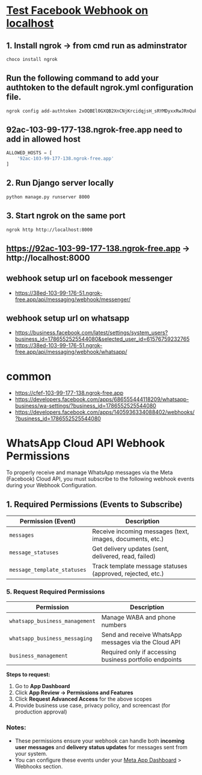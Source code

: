 # [Test Facebook Webhook on localhost](https://dashboard.ngrok.com/get-started/setup/windows)
## 1. Install ngrok -> from cmd run as adminstrator
```sh
choco install ngrok
```
## Run the following command to add your authtoken to the default ngrok.yml configuration file.
```sh
ngrok config add-authtoken 2xOQBEl0GXQB2XnCNjKrcidqjsH_sRYMDyxxRwJRnQukNheJ44M
```
##  92ac-103-99-177-138.ngrok-free.app need to add in allowed host
```py
ALLOWED_HOSTS = [
    '92ac-103-99-177-138.ngrok-free.app'
]

```
## 2. Run Django server locally
```sh
python manage.py runserver 8000
```
## 3. Start ngrok on the same port
```sh
ngrok http http://localhost:8000
```
## https://92ac-103-99-177-138.ngrok-free.app -> http://localhost:8000

## webhook setup url on facebook messenger
-  https://38ed-103-99-176-51.ngrok-free.app/api/messaging/webhook/messenger/
## webhook setup url on whatsapp
- https://business.facebook.com/latest/settings/system_users?business_id=1786552525544080&selected_user_id=61576759232765
- https://38ed-103-99-176-51.ngrok-free.app/api/messaging/webhook/whatsapp/

# common
-  https://cfef-103-99-177-138.ngrok-free.app
-  https://developers.facebook.com/apps/686555444118209/whatsapp-business/wa-settings/?business_id=1786552525544080
-  https://developers.facebook.com/apps/1405936334088402/webhooks/?business_id=1786552525544080

# WhatsApp Cloud API Webhook Permissions

To properly receive and manage WhatsApp messages via the Meta (Facebook) Cloud API, you must subscribe to the following webhook events during your Webhook Configuration.

## 1. Required Permissions (Events to Subscribe)

| Permission (Event)         | Description                                                                 |
|---------------------------|-----------------------------------------------------------------------------|
| `messages`                | Receive incoming messages (text, images, documents, etc.)                   |
| `message_statuses`        | Get delivery updates (sent, delivered, read, failed)                        |
| `message_template_statuses` | Track template message statuses (approved, rejected, etc.)                  |


### 5. Request Required Permissions

| Permission                    | Description                                                    |
|------------------------------|----------------------------------------------------------------|
| `whatsapp_business_management` | Manage WABA and phone numbers                                 |
| `whatsapp_business_messaging`  | Send and receive WhatsApp messages via the Cloud API          |
| `business_management`          | Required only if accessing business portfolio endpoints    

**Steps to request:**

1. Go to **App Dashboard**
2. Click **App Review → Permissions and Features**
3. Click **Request Advanced Access** for the above scopes
4. Provide business use case, privacy policy, and screencast (for production approval)


### Notes:
- These permissions ensure your webhook can handle both **incoming user messages** and **delivery status updates** for messages sent from your system.
- You can configure these events under your [Meta App Dashboard](https://developers.facebook.com/apps/) > Webhooks section.

